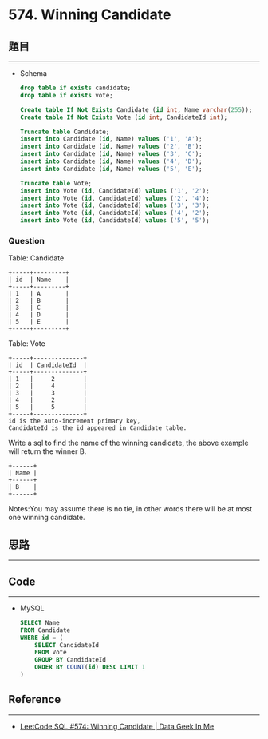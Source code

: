 # 574. Winning Candidate

## 題目

---

- Schema
    
    ```sql
    drop table if exists candidate;
    drop table if exists vote;
    
    Create table If Not Exists Candidate (id int, Name varchar(255));
    Create table If Not Exists Vote (id int, CandidateId int);
    
    Truncate table Candidate;
    insert into Candidate (id, Name) values ('1', 'A');
    insert into Candidate (id, Name) values ('2', 'B');
    insert into Candidate (id, Name) values ('3', 'C');
    insert into Candidate (id, Name) values ('4', 'D');
    insert into Candidate (id, Name) values ('5', 'E');
    
    Truncate table Vote;
    insert into Vote (id, CandidateId) values ('1', '2');
    insert into Vote (id, CandidateId) values ('2', '4');
    insert into Vote (id, CandidateId) values ('3', '3');
    insert into Vote (id, CandidateId) values ('4', '2');
    insert into Vote (id, CandidateId) values ('5', '5');
    ```
    

### Question

Table: Candidate

```
+-----+---------+
| id  | Name    |
+-----+---------+
| 1   | A       |
| 2   | B       |
| 3   | C       |
| 4   | D       |
| 5   | E       |
+-----+---------+
```

Table: Vote

```
+-----+--------------+
| id  | CandidateId  |
+-----+--------------+
| 1   |     2        |
| 2   |     4        |
| 3   |     3        |
| 4   |     2        |
| 5   |     5        |
+-----+--------------+
id is the auto-increment primary key,
CandidateId is the id appeared in Candidate table.
```

Write a sql to find the name of the winning candidate, the above example will return the winner B.

```
+------+
| Name |
+------+
| B    |
+------+
```

Notes:You may assume there is no tie, in other words there will be at most one winning candidate.

## 思路

---

## Code

---

- MySQL
    
    ```sql
    SELECT Name
    FROM Candidate
    WHERE id = (
    	SELECT CandidateId
        FROM Vote 
        GROUP BY CandidateId
        ORDER BY COUNT(id) DESC LIMIT 1
    )
    ```
    

## Reference

---

- [LeetCode SQL #574: Winning Candidate | Data Geek In Me](https://www.datageekinme.com/general/leetcode/leetcode-sql-574-winning-candidate/)